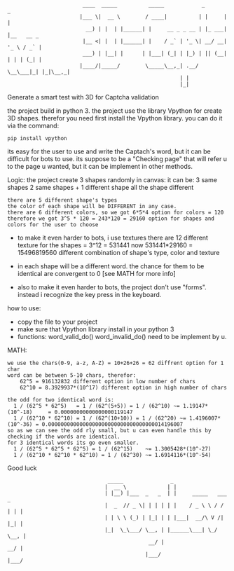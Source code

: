 
                            ____  _____          _____            _       _           
                           |___ \|  __ \        / ____|          | |     | |          
                             __) | |  | |______| |     __ _ _ __ | |_ ___| |__   __ _ 
                            |__ <| |  | |______| |    / _` | '_ \| __/ __| '_ \ / _` |
                            ___) | |__| |      | |___| (_| | |_) | || (__| | | | (_| |
                           |____/|_____/        \_____\__,_| .__/ \__\___|_| |_|\__,_|
                                                           | |                        
                                                           |_|                        
Generate a smart test with 3D for Captcha validation 

the project build in python 3.
the project use the library Vpython for create 3D shapes.
therefor you need first install the Vpython library.
you can do it via the command:

    pip install vpython

its easy for the user to use and write the Captach's word, but it can be difficult for bots to use.
its suppose to be a "Checking page" that will refer u to the page u wanted, but it can be implement in other methods. 

Logic:
    the project create 3 shapes randomly in canvas:
      it can be:
          3 same shapes
          2 same shapes + 1 different shape
          all the shape different
          
    there are 5 different shape's types
    the color of each shape will be DIFFERENT in any case.
    there are 6 different colors, so we got 6*5*4 option for colors = 120
    therefore we got 3^5 * 120 = 243*120 = 29160 option for shapes and colors for the user to choose

* to make it even harder to bots, i use textures
  there are 12 different texture for the shapes = 3^12 = 531441
  now 531441*29160 = 15496819560 different combination of shape's type, color and texture

* in each shape will be a different word. the chance for them to be identical are convergent to 0 [see MATH for more info]

* also to make it even harder to bots, the project don't use "forms".
  instead i recognize the key press in the keyboard.



how to use:
* copy the file to your project
* make sure that Vpython library install in your python 3
* functions:
    word_valid_do()
    word_invalid_do()
    need to be implement by u.
    
    
MATH:
      
    we use the chars(0-9, a-z, A-Z) = 10+26+26 = 62 diffrent option for 1 char                                                    
    word can be between 5-10 chars, therefor:                                                                                   
        62^5 = 916132832 different option in low number of chars
        62^10 = 8.3929937*(10^17) different option in high number of chars
        
    the odd for two identical word is:                                                                                          
      1 / (62^5 * 62^5)   = 1 / (62^(5+5)) = 1 / (62^10) ~= 1.19147*(10^-18)     = 0.00000000000000000119147                      
      1 / (62^10 * 62^10) = 1 / (62^(10+10)) = 1 / (62^20) ~= 1.4196007*(10^-36) = 0.0000000000000000000000000000000000014196007 
    so as we can see the odd rly small, but u can even handle this by checking if the words are identical.         
    for 3 identical words its go even smaller.                                                                                
      1 / (62^5 * 62^5 * 62^5) = 1 / (62^15)    ~= 1.3005428*(10^-27)                                                         
      1 / (62^10 * 62^10 * 62^10) = 1 / (62^30) ~= 1.6914116*(10^-54)              

 Good luck

                                    _____               _                      
                                   |  __ \             | |                     
                                   | |__) |___  _   _  | |     _____   ___   _ 
                                   |  _  // _ \| | | | | |    / _ \ \ / / | | |
                                   | | \ \ (_) | |_| | | |___|  __/\ V /| |_| |
                                   |_|  \_\___/ \__, | |______\___| \_/  \__, |
                                                 __/ |                    __/ |
                                                |___/                    |___/ 
